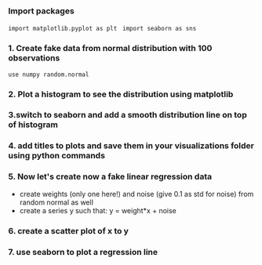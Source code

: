 ### Import packages 
`import matplotlib.pyplot as plt
 `
`import seaborn as sns`

### 1. Create fake data from normal distribution with 100 observations

`use numpy random.normal`

### 2. Plot a histogram to see the distribution using matplotlib

### 3.switch to seaborn and add a smooth distribution line on top of histogram 

### 4. add titles to plots and save them in your visualizations folder using python commands

### 5. Now let's create now a fake linear regression data
- create weights (only one here!) and noise (give 0.1 as std for noise) from random normal as well 
-  create a series y such that:
    y = weight*x + noise 

### 6. create a scatter plot of x to y
### 7. use seaborn to plot a regression line

